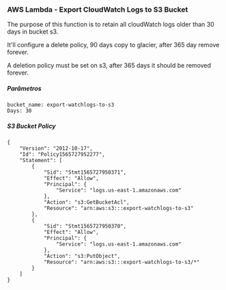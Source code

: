 ### AWS Lambda - Export CloudWatch Logs to S3 Bucket

The purpose of this function is to retain all cloudWatch logs older than 30 days in bucket s3.

It'll configure a delete policy, 90 days copy to glacier, after 365 day remove forever.

A deletion policy must be set on s3, after 365 days it should be removed forever.

##### Parâmetros
    bucket_name: export-watchlogs-to-s3
    Days: 30

##### S3 Bucket Policy

    {
        "Version": "2012-10-17",
        "Id": "Policy1565727952277",
        "Statement": [
            {
                "Sid": "Stmt1565727950371",
                "Effect": "Allow",
                "Principal": {
                    "Service": "logs.us-east-1.amazonaws.com"
                },
                "Action": "s3:GetBucketAcl",
                "Resource": "arn:aws:s3:::export-watchlogs-to-s3"
            },
            {
                "Sid": "Stmt1565727950370",
                "Effect": "Allow",
                "Principal": {
                    "Service": "logs.us-east-1.amazonaws.com"
                },
                "Action": "s3:PutObject",
                "Resource": "arn:aws:s3:::export-watchlogs-to-s3/*"
            }
        ]
    }
